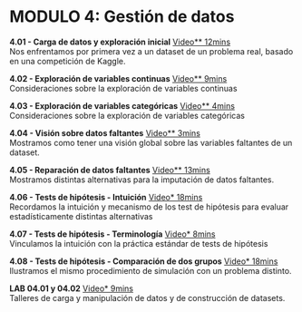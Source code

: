 # MODULO 4: Gestión de datos

**4.01 - Carga de datos y exploración inicial** [Video** 12mins](https://youtu.be/N4_r11DXOXU) <br/>  Nos enfrentamos por primera vez a un dataset de un problema real, basado en una competición de Kaggle.

**4.02 - Exploración de variables continuas** [Video** 9mins](https://youtu.be/VFe53YsRRmI) <br/>  Consideraciones sobre la exploración de variables continuas

**4.03 - Exploración de variables categóricas** [Video** 4mins](https://youtu.be/YzFmMDJfjpA) <br/>  Consideraciones sobre la exploración de variables categóricas

**4.04 - Visión sobre datos faltantes** [Video** 3mins](https://youtu.be/sIEyRCrS8dk) <br/> Mostramos como tener una visión global sobre las variables faltantes de un dataset.

**4.05 - Reparación de datos faltantes** [Video** 13mins](https://youtu.be/Edo2BGdHZs8) <br/> Mostramos distintas alternativas para la imputación de datos faltantes.

**4.06 - Tests de hipótesis - Intuición** [Video* 18mins](https://youtu.be/MEjoIPH8jSs) <br/> Recordamos la intuición y mecanismo de los test de hipótesis para evaluar estadísticamente distintas alternativas

**4.07 - Tests de hipótesis - Terminología** [Video* 8mins](https://youtu.be/n_PH2tBgy_g) <br/> Vinculamos la intuición con la práctica estándar de tests de hipótesis

**4.08 - Tests de hipótesis - Comparación de dos grupos** [Video* 18mins](https://youtu.be/rpzGAcdNopw) <br/> Ilustramos el mismo procedimiento de simulación con un problema distinto.

**LAB 04.01 y 04.02** [Video* 9mins](https://youtu.be/B5unHlJu8hA) <br/> Talleres de carga y manipulación de datos y de construcción de datasets.
